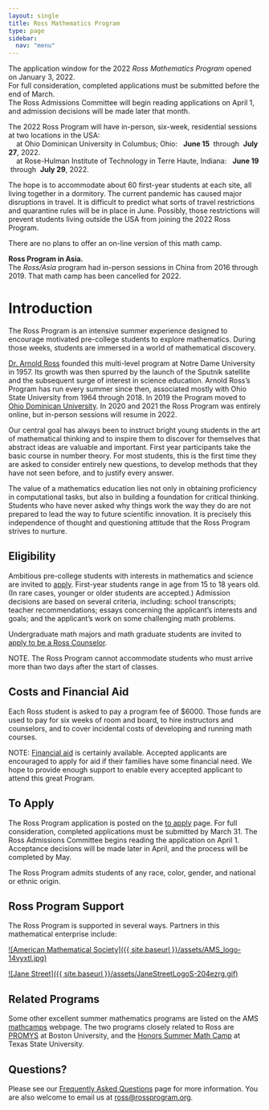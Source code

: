 ```yaml
---
layout: single
title: Ross Mathematics Program
type: page
sidebar:
  nav: "menu"
---
```


The application window for the 2022 *Ross Mathematics Program* opened on January 3, 2022.  
For full consideration, completed applications must be submitted before the end of March.  
The Ross Admissions Committee will begin reading applications on April 1, and
admission decisions will be made later that month.

The 2022 Ross Program will have in-person, six-week, residential sessions 
at two locations in the USA: <br>
&nbsp; &nbsp; at Ohio Dominican University in Columbus; Ohio: &nbsp; **June 15** &nbsp;through&nbsp; **July 27**, 2022. <br>
&nbsp; &nbsp; at Rose-Hulman Institute of Technology in Terre Haute, Indiana: &nbsp; **June 19** &nbsp;through&nbsp; **July 29**, 2022. <br>

The hope is to accommodate about 60 first-year students at each site, all living together in a dormitory.  The current pandemic has caused major disruptions in travel.  It is difficult to predict what sorts of travel
restrictions and quarantine rules will be in place in June.  Possibly, those restrictions will prevent students 
living outside the USA from joining the 2022 Ross Program.

There are no plans to offer an on-line version of this math camp.  

**Ross Program in Asia.**  
The _Ross/Asia_ program had in-person sessions in China from 2016 through 2019.  That math camp has been cancelled for 2022. 

# Introduction

The Ross Program is an intensive summer experience designed to encourage 
motivated pre-college students to explore mathematics. During those weeks, 
students are immersed in a world of mathematical discovery.

[Dr. Arnold Ross](/alumni/biography/ "Ross Biography") founded this 
multi-level program at Notre Dame University in 1957\. Its growth was 
then spurred by the launch of the Sputnik satellite and the subsequent 
surge of interest in science education. Arnold Ross’s Program has run 
every summer since then, associated mostly with Ohio State University 
from 1964 through 2018. In 2019 the Program moved to 
<a href="http://www.ohiodominican.edu/"> Ohio Dominican University</a>.
In 2020 and 2021 the Ross Program was entirely online, but in-person sessions will resume in 2022.  

Our central goal has always been to instruct bright young students in the art of mathematical thinking and to inspire them to discover for themselves that abstract ideas are valuable and important. First year participants take the basic course in number theory. For most students, this is the first time they are asked to consider entirely new questions, to develop methods that they have not seen before, and to justify every answer.

The value of a mathematics education lies not only in obtaining proficiency in computational tasks, but also in building a foundation for critical thinking. Students who have never asked why things work the way they do are not prepared to lead the way to future scientific innovation. It is precisely this independence of thought and questioning attitude that the Ross Program strives to nurture.


## Eligibility

Ambitious pre-college students with interests in mathematics and science are invited 
to [apply](/students/to-apply.md/). First-year students range in age from 15 to 18 years old. 
(In rare cases, younger or older students are accepted.)  Admission decisions are based 
on several criteria, including: school transcripts; teacher recommendations;  essays concerning the applicant’s interests and goals; and the applicant’s work on some challenging math problems. 

Undergraduate math majors and math graduate students are invited 
to [apply to be a Ross Counselor](/counselors/).

NOTE. The Ross Program cannot accommodate students who must arrive more than two days after the start of classes.

## Costs and Financial Aid

Each Ross student is asked to pay a program fee of $6000.  Those funds are used to pay for six weeks of room and board, to hire instructors and counselors, and to cover incidental costs of developing and running math courses. 

NOTE: [Financial aid](https://rossprogram.org/students/faq/#are-scholarships-available) 
is certainly available. Accepted applicants are encouraged to apply for aid if their families have some 
financial need. We hope to provide enough support to enable every 
accepted applicant to attend this great Program.   

## To Apply

The Ross Program application is posted on the [to apply](/students/to-apply.md/) page. 
For full consideration, completed applications must be submitted by March 31. 
The Ross Admissions Committee begins reading the application on April 1. <br>
Acceptance decisions will be made later in April, and the process will
be completed by May. 

The Ross Program admits students of any race, color, gender, and national or ethnic origin.

## Ross Program Support

The Ross Program is supported in several ways. Partners in this mathematical enterprise include:

[![American Mathematical Society]({{ site.baseurl }}/assets/AMS_logo-14vyxtl.jpg)](http://www.ams.org/programs/edu-support/epsilon/emp-epsilon)

[![Jane Street]({{ site.baseurl }}/assets/JaneStreetLogoS-204ezrg.gif)](https://www.janestreet.com/) 

## Related Programs

Some other excellent summer mathematics programs are listed on the AMS 
<a href="http://www.ams.org/opportunities" target="_blank">mathcamps</a> 
webpage. The two programs closely related to Ross are [PROMYS](http://www.promys.org) at Boston University, and the 
[Honors Summer Math Camp](https://www.txstate.edu/mathworks/camps/Summer-Math-Camps-Information/hsmc.html) 
at Texas State University.

## Questions?

Please see our [Frequently Asked Questions](/students/faq/) page for more information. 
You are also welcome to email us at [ross@rossprogram.org](mailto:ross@rossprogram.org).

